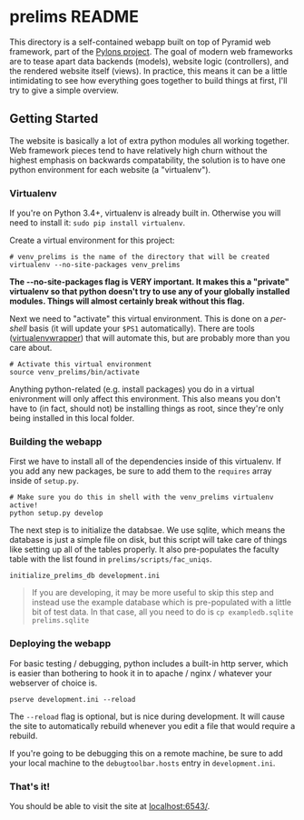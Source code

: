 prelims README
==================

This directory is a self-contained webapp built on top of Pyramid web framework,
part of the [Pylons project](www.pylonsproject.org). The goal of modern web
frameworks are to tease apart data backends (models), website logic
(controllers), and the rendered website itself (views). In practice, this means
it can be a little intimidating to see how everything goes together to build
things at first, I'll try to give a simple overview.

Getting Started
---------------

The website is basically a lot of extra python modules all working together.
Web framework pieces tend to have relatively high churn without the highest
emphasis on backwards compatability, the solution is to have one python
environment for each website (a "virtualenv").

### Virtualenv

If you're on Python 3.4+, virtualenv is already built in. Otherwise you will
need to install it: `sudo pip install virtualenv`.

Create a virtual environment for this project:

    # venv_prelims is the name of the directory that will be created
    virtualenv --no-site-packages venv_prelims

__The --no-site-packages flag is VERY important. It makes this a "private"
virtualenv so that python doesn't try to use any of your globally installed
modules. Things will almost certainly break without this flag.__

Next we need to "activate" this virtual environment. This is done on a
_per-shell_ basis (it will update your `$PS1` automatically). There are tools
([virtualenvwrapper](virtualenvwrapper.readthdocs.org/en/latest/index.html))
that will automate this, but are probably more than you care about.

    # Activate this virtual environment
    source venv_prelims/bin/activate

Anything python-related (e.g. install packages) you do in a virtual enivronment
will only affect this environment. This also means you don't have to (in fact,
should not) be installing things as root, since they're only being installed in
this local folder.

### Building the webapp

First we have to install all of the dependencies inside of this virtualenv. If
you add any new packages, be sure to add them to the `requires` array inside of
`setup.py`.

    # Make sure you do this in shell with the venv_prelims virtualenv active!
    python setup.py develop

The next step is to initialize the databsae. We use sqlite, which means the
database is just a simple file on disk, but this script will take care of things
like setting up all of the tables properly. It also pre-populates the faculty
table with the list found in `prelims/scripts/fac_uniqs`.

    initialize_prelims_db development.ini

> If you are developing, it may be more useful to skip this step and instead
> use the example database which is pre-populated with a little bit of test
> data. In that case, all you need to do is `cp exampledb.sqlite prelims.sqlite`

### Deploying the webapp

For basic testing / debugging, python includes a built-in http server, which is
easier than bothering to hook it in to apache / nginx / whatever your webserver
of choice is.

    pserve development.ini --reload

The `--reload` flag is optional, but is nice during development. It will cause
the site to automatically rebuild whenever you edit a file that would require a
rebuild.

If you're going to be debugging this on a remote machine, be sure to add your
local machine to the `debugtoolbar.hosts` entry in `development.ini`.

### That's it!

You should be able to visit the site at <localhost:6543/>.

